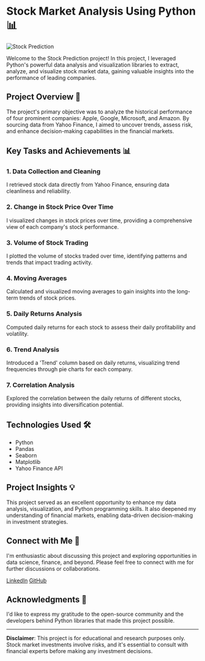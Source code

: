 # Stock Market Analysis Using Python 📊

![Stock Prediction](stock_prediction.jpg)

Welcome to the Stock Prediction project! In this project, I leveraged Python's powerful data analysis and visualization libraries to extract, analyze, and visualize stock market data, gaining valuable insights into the performance of leading companies.

## Project Overview 🚀

The project's primary objective was to analyze the historical performance of four prominent companies: Apple, Google, Microsoft, and Amazon. By sourcing data from Yahoo Finance, I aimed to uncover trends, assess risk, and enhance decision-making capabilities in the financial markets.

## Key Tasks and Achievements 📊

### 1. Data Collection and Cleaning
I retrieved stock data directly from Yahoo Finance, ensuring data cleanliness and reliability.

### 2. Change in Stock Price Over Time
I visualized changes in stock prices over time, providing a comprehensive view of each company's stock performance.

### 3. Volume of Stock Trading
I plotted the volume of stocks traded over time, identifying patterns and trends that impact trading activity.

### 4. Moving Averages
Calculated and visualized moving averages to gain insights into the long-term trends of stock prices.

### 5. Daily Returns Analysis
Computed daily returns for each stock to assess their daily profitability and volatility.

### 6. Trend Analysis
Introduced a 'Trend' column based on daily returns, visualizing trend frequencies through pie charts for each company.

### 7. Correlation Analysis
Explored the correlation between the daily returns of different stocks, providing insights into diversification potential.

## Technologies Used 🛠️

- Python
- Pandas
- Seaborn
- Matplotlib
- Yahoo Finance API

## Project Insights 💡

This project served as an excellent opportunity to enhance my data analysis, visualization, and Python programming skills. It also deepened my understanding of financial markets, enabling data-driven decision-making in investment strategies.

## Connect with Me 🤝

I'm enthusiastic about discussing this project and exploring opportunities in data science, finance, and beyond. Please feel free to connect with me for further discussions or collaborations.

[LinkedIn](https://www.linkedin.com/in/itsutkarshpandey/)
[GitHub](https://github.com/utkarsh-manoj-pandey/stock-prediction)

## Acknowledgments 🙏

I'd like to express my gratitude to the open-source community and the developers behind Python libraries that made this project possible.

---

**Disclaimer**: This project is for educational and research purposes only. Stock market investments involve risks, and it's essential to consult with financial experts before making any investment decisions.

